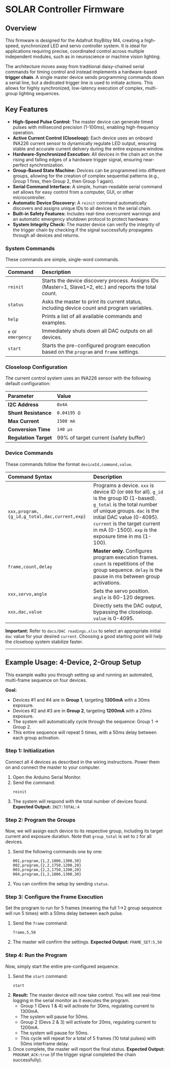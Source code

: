 # SOLAR Controller Firmware

## Overview

This firmware is designed for the Adafruit ItsyBitsy M4, creating a high-speed, synchronized LED and servo controller system. It is ideal for applications requiring precise, coordinated control across multiple independent modules, such as in neuroscience or machine vision lighting.

The architecture moves away from traditional daisy-chained serial commands for timing control and instead implements a hardware-based **trigger chain**. A single master device sends programming commands down a serial line, but a dedicated trigger line is used to initiate actions. This allows for highly synchronized, low-latency execution of complex, multi-group lighting sequences.

## Key Features

*   **High-Speed Pulse Control:** The master device can generate timed pulses with millisecond precision (1-100ms), enabling high-frequency operation.
*   **Active Current Control (Closeloop):** Each device uses an onboard INA226 current sensor to dynamically regulate LED output, ensuring stable and accurate current delivery during the entire exposure window.
*   **Hardware-Synchronized Execution:** All devices in the chain act on the rising and falling edges of a hardware trigger signal, ensuring near-perfect synchronization.
*   **Group-Based State Machine:** Devices can be programmed into different groups, allowing for the creation of complex sequential patterns (e.g., Group 1 fires, then Group 2, then Group 1 again).
*   **Serial Command Interface:** A simple, human-readable serial command set allows for easy control from a computer, GUI, or other microcontroller.
*   **Automatic Device Discovery:** A `reinit` command automatically discovers and assigns unique IDs to all devices in the serial chain.
*   **Built-in Safety Features:** Includes real-time overcurrent warnings and an automatic emergency shutdown protocol to protect hardware.
*   **System Integrity Check:** The master device can verify the integrity of the trigger chain by checking if the signal successfully propagates through all devices and returns.


### System Commands

These commands are simple, single-word commands.

| Command     | Description                                                                                             |
| :---------- | :------------------------------------------------------------------------------------------------------ |
| `reinit`    | Starts the device discovery process. Assigns IDs (Master=1, Slave1=2, etc.) and reports the total count. |
| `status`    | Asks the master to print its current status, including device count and program variables.                 |
| `help`      | Prints a list of all available commands and examples.                                                   |
| `e` or `emergency` | Immediately shuts down all DAC outputs on all devices.                                                  |
| `start`     | Starts the pre-configured program execution based on the `program` and `frame` settings.               |

### Closeloop Configuration

The current control system uses an INA226 sensor with the following default configuration:

| Parameter | Value |
| :--- | :--- |
| **I2C Address** | `0x4A` |
| **Shunt Resistance** | `0.04195 Ω` |
| **Max Current** | `1500 mA` |
| **Conversion Time** | `140 µs` |
| **Regulation Target** | 99% of target current (safety buffer) |


### Device Commands

These commands follow the format `deviceId,command,value`.

| Command Syntax | Description |
| :--- | :--- |
| `xxx,program,{g_id,g_total,dac,current,exp}` | Programs a device. `xxx` is device ID (or `000` for all). `g_id` is the group ID (1-based). `g_total` is the total number of unique groups. `dac` is the initial DAC value (0-4095). `current` is the target current in mA (0-1500). `exp` is the exposure time in ms (1-100). |
| `frame,count,delay` | **Master only.** Configures program execution frames. `count` is repetitions of the group sequence. `delay` is the pause in ms between group activations. |
| `xxx,servo,angle` | Sets the servo position. `angle` is 60-120 degrees. |
| `xxx,dac,value` | Directly sets the DAC output, bypassing the closeloop. `value` is 0-4095. |

**Important:** Refer to `docs/DAC readings.xlsx` to select an appropriate initial `dac` value for your desired `current`. Choosing a good starting point will help the closeloop system stabilize faster.

---

## Example Usage: 4-Device, 2-Group Setup

This example walks you through setting up and running an automated, multi-frame sequence on four devices.

**Goal:**
*   Devices #1 and #4 are in **Group 1**, targeting **1300mA** with a 30ms exposure.
*   Devices #2 and #3 are in **Group 2**, targeting **1200mA** with a 20ms exposure.
*   The system will automatically cycle through the sequence: Group 1 -> Group 2.
*   This entire sequence will repeat 5 times, with a 50ms delay between each group activation.

### Step 1: Initialization

Connect all 4 devices as described in the wiring instructions. Power them on and connect the master to your computer.

1.  Open the Arduino Serial Monitor.
2.  Send the command:
    ```
    reinit
    ```
3.  The system will respond with the total number of devices found.
    **Expected Output:** `INIT:TOTAL:4`

### Step 2: Program the Groups

Now, we will assign each device to its respective group, including its target current and exposure duration. Note that `group_total` is set to `2` for all devices.

1.  Send the following commands one by one:
    ```
    001,program,{1,2,1806,1300,30}
    002,program,{2,2,1750,1200,20}
    003,program,{2,2,1750,1200,20}
    004,program,{1,2,1806,1300,30}
    ```
2.  You can confirm the setup by sending `status`.

### Step 3: Configure the Frame Execution

Set the program to run for 5 frames (meaning the full 1->2 group sequence will run 5 times) with a 50ms delay between each pulse.

1.  Send the `frame` command:
    ```
    frame,5,50
    ```
2.  The master will confirm the settings.
    **Expected Output:** `FRAME_SET:5,50`

### Step 4: Run the Program

Now, simply start the entire pre-configured sequence.

1.  Send the `start` command:
    ```
    start
    ```
2.  **Result:** The master device will now take control. You will see real-time logging in the serial monitor as it executes the program.
    *   Group 1 (Devs 1 & 4) will activate for 30ms, regulating current to 1300mA.
    *   The system will pause for 50ms.
    *   Group 2 (Devs 2 & 3) will activate for 20ms, regulating current to 1200mA.
    *   The system will pause for 50ms.
    *   This cycle will repeat for a total of 5 frames (10 total pulses) with 50ms interframe delay.
3.  Once complete, the master will report the final status.
    **Expected Output:** `PROGRAM_ACK:true` (if the trigger signal completed the chain successfully).
